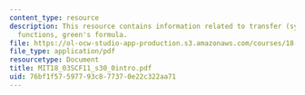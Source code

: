 ```yaml
---
content_type: resource
description: This resource contains information related to transfer (system) and weight
  functions, green's formula.
file: https://ol-ocw-studio-app-production.s3.amazonaws.com/courses/18-03sc-differential-equations-fall-2011/76bf1f57597793c877370e22c322aa71_MIT18_03SCF11_s30_0intro.pdf
file_type: application/pdf
resourcetype: Document
title: MIT18_03SCF11_s30_0intro.pdf
uid: 76bf1f57-5977-93c8-7737-0e22c322aa71
---
```

